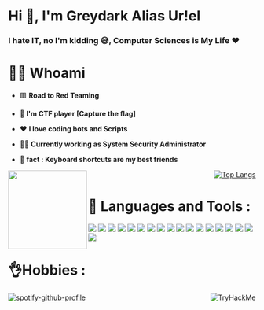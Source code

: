<h1 align="left">Hi 👋, I'm Greydark Alias Ur!el </h1>

###

<h3 align="left">I hate IT, no I'm kidding 😅, Computer Sciences is My Life ❤️</h3>


# 🙋‍♂️ **Whoami**
-   🟥 **Road to Red Teaming**
-   🚩 **I'm CTF player [Capture the flag]**
-   ❤️ **I love coding bots and Scripts**
-   👨‍💻 **Currently working as System Security Administrator**

-   🎲 **fact : Keyboard shortcuts are my best friends**

<img align="left" height="160" src="https://github-readme-stats.vercel.app/api?username=U4i5&theme=algolia&show_icons=true" />

<div align="right">

 [![Top Langs](https://github-readme-stats.vercel.app/api/top-langs/?username=U4I5&layout=compact&theme=algolia&hide_border=true)](https://github.com/anuraghazra/github-readme-stats) 

</div>





# 🚀 **Languages and Tools :**

<p>
    <img src="https://img.shields.io/badge/Python-FFD43B?style=for-the-badge&logo=python&logoColor=blue" />
    <img src="https://img.shields.io/badge/powershell-5391FE?style=for-the-badge&logo=powershell&logoColor=white" />
    <img src="https://img.shields.io/badge/Linux-FCC624?style=for-the-badge&logo=linux&logoColor=black" />
    <img src="https://img.shields.io/badge/Red%20Hat-EE0000?style=for-the-badge&logo=redhat&logoColor=white" />
    <img src="https://img.shields.io/badge/GNU%20Bash-4EAA25?style=for-the-badge&logo=GNU%20Bash&logoColor=white" />
    <img src="https://img.shields.io/badge/Kali_Linux-557C94?style=for-the-badge&logo=kali-linux&logoColor=white" />
    <img src="https://img.shields.io/badge/GitLab-330F63?style=for-the-badge&logo=gitlab&logoColor=white" />
    <img src="https://img.shields.io/badge/Raspberry%20Pi-A22846?style=for-the-badge&logo=Raspberry%20Pi&logoColor=white" />
    <img src="https://img.shields.io/badge/Vagrant-1868F2?style=for-the-badge&logo=Vagrant&logoColor=white" />
    <img src="https://img.shields.io/badge/VSCode-0078D4?style=for-the-badge&logo=visual%20studio%20code&logoColor=white" />
    <img src="https://img.shields.io/badge/Notion-000000?style=for-the-badge&logo=notion&logoColor=white" />
    <img src="https://img.shields.io/badge/tmux-1BB91F?style=for-the-badge&logo=tmux&logoColor=white" />
   <img src="https://img.shields.io/badge/Debian-A81D33?style=for-the-badge&logo=debian&logoColor=white" />
   <img src="https://img.shields.io/badge/Android-3DDC84?style=for-the-badge&logo=android&logoColor=whitee" />
   <img src="https://img.shields.io/badge/C-00599C?style=for-the-badge&logo=c&logoColor=white" />
   <img src="https://img.shields.io/badge/MySQL-005C84?style=for-the-badge&logo=mysql&logoColor=white" />
   <img src="https://img.shields.io/badge/Nextcloud-0082C9?style=for-the-badge&logo=Nextcloud&logoColor=white" />
   <img src="https://img.shields.io/badge/Shell_Script-121011?style=for-the-badge&logo=gnu-bash&logoColor=white" />
</p>

# 👌**Hobbies :**

<img align="right" src="https://tryhackme-badges.s3.amazonaws.com/Greydark.png" alt="TryHackMe"> 

[![spotify-github-profile](https://spotify-github-profile.vercel.app/api/view?uid=66k0lts987yw8axmnek5p281h&cover_image=true&theme=natemoo-re&bar_color=0080ff&bar_color_cover=true)](https://spotify-github-profile.vercel.app/api/view?uid=66k0lts987yw8axmnek5p281h&redirect=true)



